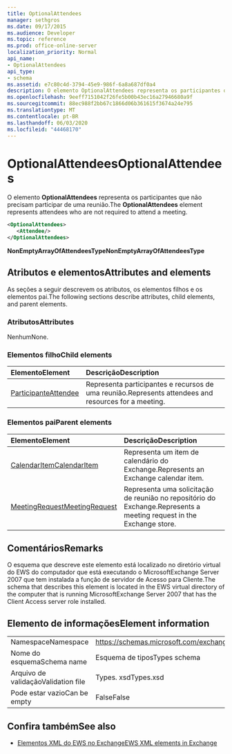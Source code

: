 ```yaml
---
title: OptionalAttendees
manager: sethgros
ms.date: 09/17/2015
ms.audience: Developer
ms.topic: reference
ms.prod: office-online-server
localization_priority: Normal
api_name:
- OptionalAttendees
api_type:
- schema
ms.assetid: e7c80c4d-3794-45e9-986f-6a8a687df0a4
description: O elemento OptionalAttendees representa os participantes que não precisam participar de uma reunião.
ms.openlocfilehash: 9eeff7151042f26fe5b00b43ec16a27946680a9f
ms.sourcegitcommit: 88ec988f2bb67c1866d06b361615f3674a24e795
ms.translationtype: MT
ms.contentlocale: pt-BR
ms.lasthandoff: 06/03/2020
ms.locfileid: "44468170"
---
```

# <a name="optionalattendees"></a><span data-ttu-id="c4616-103">OptionalAttendees</span><span class="sxs-lookup"><span data-stu-id="c4616-103">OptionalAttendees</span></span>

<span data-ttu-id="c4616-104">O elemento **OptionalAttendees** representa os participantes que não precisam participar de uma reunião.</span><span class="sxs-lookup"><span data-stu-id="c4616-104">The **OptionalAttendees** element represents attendees who are not required to attend a meeting.</span></span> 
  
```xml
<OptionalAttendees>
   <Attendee/>
</OptionalAttendees>
```

 <span data-ttu-id="c4616-105">**NonEmptyArrayOfAttendeesType**</span><span class="sxs-lookup"><span data-stu-id="c4616-105">**NonEmptyArrayOfAttendeesType**</span></span>
## <a name="attributes-and-elements"></a><span data-ttu-id="c4616-106">Atributos e elementos</span><span class="sxs-lookup"><span data-stu-id="c4616-106">Attributes and elements</span></span>

<span data-ttu-id="c4616-107">As seções a seguir descrevem os atributos, os elementos filhos e os elementos pai.</span><span class="sxs-lookup"><span data-stu-id="c4616-107">The following sections describe attributes, child elements, and parent elements.</span></span>
  
### <a name="attributes"></a><span data-ttu-id="c4616-108">Atributos</span><span class="sxs-lookup"><span data-stu-id="c4616-108">Attributes</span></span>

<span data-ttu-id="c4616-109">Nenhum</span><span class="sxs-lookup"><span data-stu-id="c4616-109">None.</span></span>
  
### <a name="child-elements"></a><span data-ttu-id="c4616-110">Elementos filho</span><span class="sxs-lookup"><span data-stu-id="c4616-110">Child elements</span></span>

|<span data-ttu-id="c4616-111">**Elemento**</span><span class="sxs-lookup"><span data-stu-id="c4616-111">**Element**</span></span>|<span data-ttu-id="c4616-112">**Descrição**</span><span class="sxs-lookup"><span data-stu-id="c4616-112">**Description**</span></span>|
|:-----|:-----|
|[<span data-ttu-id="c4616-113">Participante</span><span class="sxs-lookup"><span data-stu-id="c4616-113">Attendee</span></span>](attendee.md) <br/> |<span data-ttu-id="c4616-114">Representa participantes e recursos de uma reunião.</span><span class="sxs-lookup"><span data-stu-id="c4616-114">Represents attendees and resources for a meeting.</span></span>  <br/> |
   
### <a name="parent-elements"></a><span data-ttu-id="c4616-115">Elementos pai</span><span class="sxs-lookup"><span data-stu-id="c4616-115">Parent elements</span></span>

|<span data-ttu-id="c4616-116">**Elemento**</span><span class="sxs-lookup"><span data-stu-id="c4616-116">**Element**</span></span>|<span data-ttu-id="c4616-117">**Descrição**</span><span class="sxs-lookup"><span data-stu-id="c4616-117">**Description**</span></span>|
|:-----|:-----|
|[<span data-ttu-id="c4616-118">CalendarItem</span><span class="sxs-lookup"><span data-stu-id="c4616-118">CalendarItem</span></span>](calendaritem.md) <br/> |<span data-ttu-id="c4616-119">Representa um item de calendário do Exchange.</span><span class="sxs-lookup"><span data-stu-id="c4616-119">Represents an Exchange calendar item.</span></span>  <br/> |
|[<span data-ttu-id="c4616-120">MeetingRequest</span><span class="sxs-lookup"><span data-stu-id="c4616-120">MeetingRequest</span></span>](meetingrequest.md) <br/> |<span data-ttu-id="c4616-121">Representa uma solicitação de reunião no repositório do Exchange.</span><span class="sxs-lookup"><span data-stu-id="c4616-121">Represents a meeting request in the Exchange store.</span></span>  <br/> |
   
## <a name="remarks"></a><span data-ttu-id="c4616-122">Comentários</span><span class="sxs-lookup"><span data-stu-id="c4616-122">Remarks</span></span>

<span data-ttu-id="c4616-123">O esquema que descreve este elemento está localizado no diretório virtual do EWS do computador que está executando o MicrosoftExchange Server 2007 que tem instalada a função de servidor de Acesso para Cliente.</span><span class="sxs-lookup"><span data-stu-id="c4616-123">The schema that describes this element is located in the EWS virtual directory of the computer that is running MicrosoftExchange Server 2007 that has the Client Access server role installed.</span></span>
  
## <a name="element-information"></a><span data-ttu-id="c4616-124">Elemento de informações</span><span class="sxs-lookup"><span data-stu-id="c4616-124">Element information</span></span>

|||
|:-----|:-----|
|<span data-ttu-id="c4616-125">Namespace</span><span class="sxs-lookup"><span data-stu-id="c4616-125">Namespace</span></span>  <br/> |https://schemas.microsoft.com/exchange/services/2006/types  <br/> |
|<span data-ttu-id="c4616-126">Nome do esquema</span><span class="sxs-lookup"><span data-stu-id="c4616-126">Schema name</span></span>  <br/> |<span data-ttu-id="c4616-127">Esquema de tipos</span><span class="sxs-lookup"><span data-stu-id="c4616-127">Types schema</span></span>  <br/> |
|<span data-ttu-id="c4616-128">Arquivo de validação</span><span class="sxs-lookup"><span data-stu-id="c4616-128">Validation file</span></span>  <br/> |<span data-ttu-id="c4616-129">Types. xsd</span><span class="sxs-lookup"><span data-stu-id="c4616-129">Types.xsd</span></span>  <br/> |
|<span data-ttu-id="c4616-130">Pode estar vazio</span><span class="sxs-lookup"><span data-stu-id="c4616-130">Can be empty</span></span>  <br/> |<span data-ttu-id="c4616-131">False</span><span class="sxs-lookup"><span data-stu-id="c4616-131">False</span></span>  <br/> |
   
## <a name="see-also"></a><span data-ttu-id="c4616-132">Confira também</span><span class="sxs-lookup"><span data-stu-id="c4616-132">See also</span></span>



- [<span data-ttu-id="c4616-133">Elementos XML do EWS no Exchange</span><span class="sxs-lookup"><span data-stu-id="c4616-133">EWS XML elements in Exchange</span></span>](ews-xml-elements-in-exchange.md)


